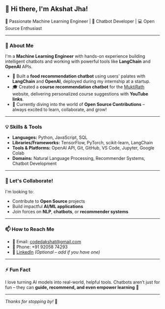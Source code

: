 ## 👋 Hi there, I'm Akshat Jha!

🎯 Passionate Machine Learning Engineer | 🤖 Chatbot Developer | 💻 Open Source Enthusiast

---

### 🚀 About Me

I'm a **Machine Learning Engineer** with hands-on experience building intelligent chatbots and working with powerful tools like **LangChain** and **OpenAI** APIs.

- 🧠 Built a **food recommendation chatbot** using users' palates with **LangChain** and **OpenAI**, deployed during my internship at a startup.
- 🎓 Created a **course recommendation chatbot** for the [MuktiRath](https://muktirath.com) website, delivering personalized course suggestions with **YouTube links**.
- 🌱 Currently diving into the world of **Open Source Contributions** – always excited to learn, collaborate, and grow!

---

### 💡 Skills & Tools

- **Languages:** Python, JavaScript, SQL
- **Libraries/Frameworks:** TensorFlow, PyTorch, scikit-learn, LangChain
- **Tools & Platforms:** OpenAI API, Git, GitHub, VS Code, Jupyter, Google Colab
- **Domains:** Natural Language Processing, Recommender Systems, Chatbot Development

---

### 🤝 Let's Collaborate!

I'm looking to:
- Contribute to **Open Source** projects
- Build impactful **AI/ML applications**
- Join forces on **NLP**, **chatbots**, or **recommender systems**

---

### 📫 How to Reach Me

- 📧 Email: [codedakshat@gmail.com](mailto:codedakshat@gmail.com)
- 📱 Phone: +91 92058 74293
- 💼 [LinkedIn](https://www.linkedin.com/in/your-link) *(Optional – add if you have one)*

---

### ⚡ Fun Fact

I love turning AI models into real-world, helpful tools. Chatbots aren’t just for fun – they can **guide, recommend, and even empower learning** 🚀

---

_Thanks for stopping by!_ 🌟

